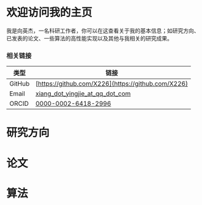 

# 欢迎访问我的主页

我是向英杰，一名科研工作者，你可以在这查看关于我的基本信息；如研究方向、已发表的论文、一些算法的高性能实现以及其他与我相关的研究成果。

### 相关链接

类型 | 链接
-|-
GitHub  |  [https://github.com/X226](https://github.com/X226)
Email   |  [xiang_dot_yingjie_at_qq_dot_com](xiang.yingjie@qq.com)
ORCID   |  [0000-0002-6418-2996](https://orcid.org/0000-0002-6418-2996)

# 研究方向

# 论文

# 算法


